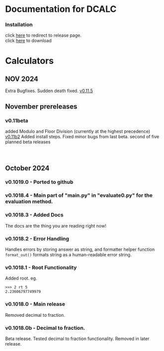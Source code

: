 # Documentation for DCALC
### Installation
click [here](https://github.com/GreatCoder1000/dcalc/releases/tag/v0.11.5) to redirect to release page.<br>
click [here](https://github.com/GreatCoder1000/dcalc/releases/download/v0.11.5/dcalc.exe) to download
# Calculators
## NOV 2024
Extra Bugfixes. Sudden death fixed.
[v0.11.5](https://github.com/GreatCoder1000/dcalc/releases/tag/v0.11.5)
## November prereleases
### v0.11beta
added Modulo and Floor Division (currently at the highest precedence)<br>
[v0.11b2](https://github.com/GreatCoder1000/dcalc/releases/tag/v0.11-beta.2)
Added install steps. 
Fixed minor bugs from last beta.
second of five planned beta releases
<br><br><br>

## October 2024
### v0.1019.0 - Ported to github
### v0.1018.4 - Main part of "main.py" in "evaluate0.py" for the evaluation method.
### v0.1018.3 - Added Docs
The docs are the thing you are reading right now!
### v0.1018.2 - Error Handling
Handles errors by storing answer as string, and formatter helper function `format_out()` 
formats string as a human-readable error string.
### v0.1018.1 - Root Functionality
Added root. eg.<br>
```
>>> 2 rt 5
2.23606797749979
```
### v0.1018.0 - Main release
Removed decimal to fraction.
### v0.1018.0b - Decimal to fraction.
Beta release.
Tested decimal to fraction functionality.
Removed in later release.
